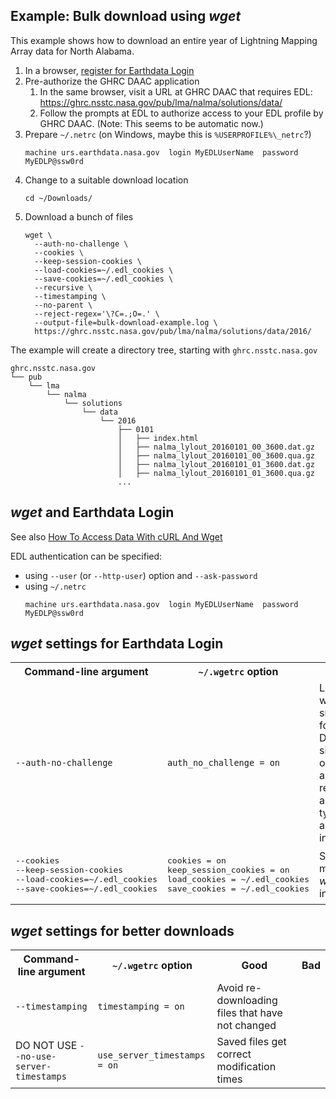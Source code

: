 ## Example: Bulk download using _wget_

This example shows how to download an entire year of Lightning Mapping Array data for North Alabama.

1. In a browser, [register for Earthdata Login](https://urs.earthdata.nasa.gov/users/new)
2. Pre-authorize the GHRC DAAC application
    1. In the same browser, visit a URL at GHRC DAAC that requires EDL:
       https://ghrc.nsstc.nasa.gov/pub/lma/nalma/solutions/data/
    2. Follow the prompts at EDL to authorize access to your EDL profile by GHRC DAAC.
       (Note: This seems to be automatic now.)
3. Prepare `~/.netrc` (on Windows, maybe this is `%USERPROFILE%\_netrc`?)
    ```
    machine urs.earthdata.nasa.gov  login MyEDLUserName  password MyEDLP@ssw0rd
    ```
4. Change to a suitable download location
    ```shell
    cd ~/Downloads/
    ```
5. Download a bunch of files
    ```shell
    wget \
      --auth-no-challenge \
      --cookies \
      --keep-session-cookies \
      --load-cookies=~/.edl_cookies \
      --save-cookies=~/.edl_cookies \
      --recursive \
      --timestamping \
      --no-parent \
      --reject-regex='\?C=.;O=.' \
      --output-file=bulk-download-example.log \
      https://ghrc.nsstc.nasa.gov/pub/lma/nalma/solutions/data/2016/
    ```

The example will create a directory tree, starting with `ghrc.nsstc.nasa.gov`

```
ghrc.nsstc.nasa.gov
└── pub
    └── lma
        └── nalma
            └── solutions
                └── data
                    └── 2016
                        ├── 0101
                        │   ├── index.html
                        │   ├── nalma_lylout_20160101_00_3600.dat.gz
                        │   ├── nalma_lylout_20160101_00_3600.qua.gz
                        │   ├── nalma_lylout_20160101_01_3600.dat.gz
                        │   ├── nalma_lylout_20160101_01_3600.qua.gz
                        ...
```


## _wget_ and Earthdata Login

See also [How To Access Data With cURL And Wget](https://wiki.earthdata.nasa.gov/display/EL/How+To+Access+Data+With+cURL+And+Wget)

EDL authentication can be specified:
* using `--user` (or `--http-user`) option and `--ask-password`
* using `~/.netrc`
    ```
    machine urs.earthdata.nasa.gov  login MyEDLUserName  password MyEDLP@ssw0rd
    ```


## _wget_ settings for Earthdata Login

<table>

<tr>
<th>Command-line argument</th>
<th><code>~/.wgetrc</code> option</th>
<th>Good</th>
<th>Bad</th>
</tr>

<tr>
<td><code>--auth-no-challenge</code></td>
<td><code>auth_no_challenge = on</code></td>
<td>Lets <em>wget</em> work smoothly for any DAAC web site, even ones that are not registered as "401"-type applications in EDL</td>
<td>Might be considered bad security practice</td>
</tr>

<tr>
<td><pre>--cookies
--keep-session-cookies
--load-cookies=~/.edl_cookies
--save-cookies=~/.edl_cookies
</pre></td>
<td><pre>cookies = on
keep_session_cookies = on
load_cookies = ~/.edl_cookies
save_cookies = ~/.edl_cookies
</pre></td>
<td>Supports multiple <em>wget</em> invocations</td>
<td>Uses insecure storage</td>
</tr>

</table>



## _wget_ settings for better downloads

<table>

<tr>
<th>Command-line argument</th>
<th><code>~/.wgetrc</code> option</th>
<th>Good</th>
<th>Bad</th>
</tr>

<tr>
<td><code>--timestamping</code></td>
<td><code>timestamping = on</code></td>
<td>Avoid re-downloading files that have not changed</td>
<td></td>
</tr>

<tr>
<td>DO NOT USE <code>--no-use-server-timestamps</code></td>
<td><code>use_server_timestamps = on</code></td>
<td>Saved files get correct modification times</td>
<td></td>
</tr>

</table>
